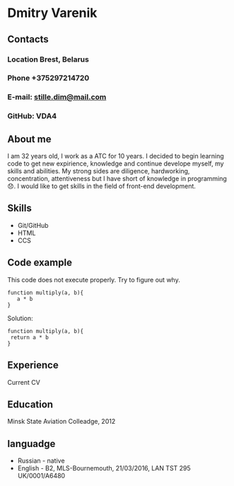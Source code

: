 # Dmitry Varenik

## Contacts
### **Location** Brest, Belarus
### **Phone** +375297214720
### **E-mail:** stille.dim@mail.com
### **GitHub:** VDA4

## About me
I am 32 years old, I work as a ATC for 10 years. I decided to begin learning code to get new expirience, knowledge and continue develope myself, my skills and abilities. My strong sides are diligence, hardworking, concentration, attentiveness but I have short of knowledge in programming :disappointed:. I would like to get skills in the field of front-end development.

## Skills
- Git/GitHub 
- HTML 
- CCS 

## Code example
This code does not execute properly. Try to figure out why.

```
function multiply(a, b){
   a * b
}
```
Solution:
```
function multiply(a, b){
 return a * b
}
```

## Experience
Current CV

## Education
Minsk State Aviation Colleadge, 2012

## languadge
- Russian - native
- English - B2, MLS-Bournemouth, 21/03/2016, LAN TST 295 UK/0001/A6480 
